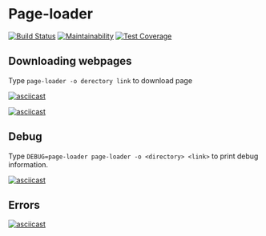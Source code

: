 # Page-loader


[![Build Status](https://travis-ci.org/CyberHedgehog/backend-project-lvl3.svg?branch=master)](https://travis-ci.org/CyberHedgehog/backend-project-lvl3)
[![Maintainability](https://api.codeclimate.com/v1/badges/3911e9bc652dd0c0f6b5/maintainability)](https://codeclimate.com/github/CyberHedgehog/backend-project-lvl3/maintainability) 
[![Test Coverage](https://api.codeclimate.com/v1/badges/3911e9bc652dd0c0f6b5/test_coverage)](https://codeclimate.com/github/CyberHedgehog/backend-project-lvl3/test_coverage)


## Downloading webpages  
Type `page-loader -o derectory link` to download page


[![asciicast](https://asciinema.org/a/S1uPQEvlhz6gSWE80bjRypiy5.svg)](https://asciinema.org/a/S1uPQEvlhz6gSWE80bjRypiy5)

[![asciicast](https://asciinema.org/a/eyQohjV7xZ606AJ3KbMwwpmkJ.svg)](https://asciinema.org/a/eyQohjV7xZ606AJ3KbMwwpmkJ)

## Debug  
Type `DEBUG=page-loader page-loader -o <directory> <link>` to print debug information.  


[![asciicast](https://asciinema.org/a/0eLCKH2hgsZ7lqKqfWUnwWnCP.svg)](https://asciinema.org/a/0eLCKH2hgsZ7lqKqfWUnwWnCP)


## Errors


[![asciicast](https://asciinema.org/a/qVJ9O0Mx3xE0q3XYgbcgCCtPg.svg)](https://asciinema.org/a/qVJ9O0Mx3xE0q3XYgbcgCCtPg)